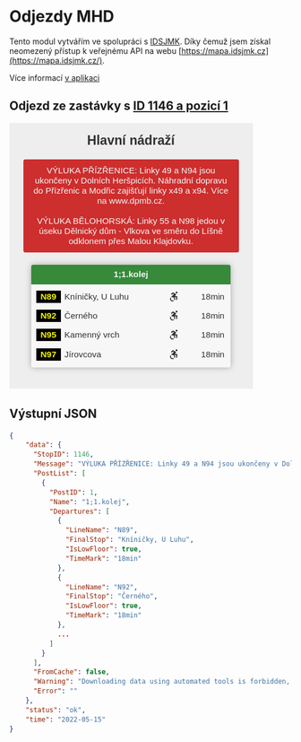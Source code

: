 # Odjezdy MHD

Tento modul vytvářím ve spolupráci s&nbsp;[IDSJMK](https://idsjmk.cz/). Díky čemuž jsem získal neomezený přístup k&nbsp;veřejnému API na webu [https://mapa.idsjmk.cz](https://mapa.idsjmk.cz/).

Více informací [v&nbsp;aplikaci](../aplikace/mhd.md)


## Odjezd ze zastávky s&nbsp;[ID 1146 a&nbsp;pozicí 1](https://mapa.idsjmk.cz/api/Departures?stopid=1146&postid=1)

![](../media/aplikace/mhd-web.png)

## Výstupní JSON

```json
{
    "data": {
      "StopID": 1146,
      "Message": "VÝLUKA PŘÍZŘENICE: Linky 49 a N94 jsou ukončeny v Dolních Heršpicích. Náhradní dopravu do Přízřenic a Modřic zajišťují linky x49 a x94. Více na www.dpmb.cz.\n\nVÝLUKA BĚLOHORSKÁ: Linky 55 a N98 jedou v úseku Dělnický dům - Vlkova ve směru do Líšně odklonem přes Malou Klajdovku.",
      "PostList": [
        {
          "PostID": 1,
          "Name": "1;1.kolej",
          "Departures": [
            {
              "LineName": "N89",
              "FinalStop": "Kníničky, U Luhu",
              "IsLowFloor": true,
              "TimeMark": "18min"
            },
            {
              "LineName": "N92",
              "FinalStop": "Černého",
              "IsLowFloor": true,
              "TimeMark": "18min"
            },
            ...
          ]
        }
      ],
      "FromCache": false,
      "Warning": "Downloading data using automated tools is forbidden, for API access contact Kordis JMK. Automatizované stahování dat není povolené, pro přístup k API kontaktujte Kordis JMK.",
      "Error": ""
    },
    "status": "ok",
    "time": "2022-05-15"
}
```